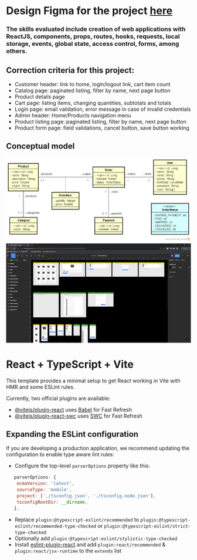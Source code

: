 # Design Figma for the project [here](https://www.figma.com/file/ZrGNVNG0kZL6txDv4G8P6s/DSCommerce)

### The skills evaluated include creation of web applications with ReactJS, components, props, routes, hooks, requests, local storage, events, global state, access control, forms, among others.

## Correction criteria for this project:

- Customer header: link to home, login/logout link, cart item count 
- Catalog page: paginated listing, filter by name, next page button 
- Product details page 
- Cart page: listing items, changing quantities, subtotals and totals 
- Login page: email validation, error message in case of invalid credentials 
- Admin header:  Home/Products navigation menu 
- Product listing page: paginated listing, filter by name, next page button 
- Product form page: field validations, cancel button, save button working

## Conceptual model

![Figma](https://github.com/SofiaMFonseca/assets/blob/main/dscommerce-frontend/conceptual-model-DSCommerce.png)

# React + TypeScript + Vite

This template provides a minimal setup to get React working in Vite with HMR and some ESLint rules.

Currently, two official plugins are available:

- [@vitejs/plugin-react](https://github.com/vitejs/vite-plugin-react/blob/main/packages/plugin-react/README.md) uses [Babel](https://babeljs.io/) for Fast Refresh
- [@vitejs/plugin-react-swc](https://github.com/vitejs/vite-plugin-react-swc) uses [SWC](https://swc.rs/) for Fast Refresh

## Expanding the ESLint configuration

If you are developing a production application, we recommend updating the configuration to enable type aware lint rules:

- Configure the top-level `parserOptions` property like this:

```js
   parserOptions: {
    ecmaVersion: 'latest',
    sourceType: 'module',
    project: ['./tsconfig.json', './tsconfig.node.json'],
    tsconfigRootDir: __dirname,
   },
```

- Replace `plugin:@typescript-eslint/recommended` to `plugin:@typescript-eslint/recommended-type-checked` or `plugin:@typescript-eslint/strict-type-checked`
- Optionally add `plugin:@typescript-eslint/stylistic-type-checked`
- Install [eslint-plugin-react](https://github.com/jsx-eslint/eslint-plugin-react) and add `plugin:react/recommended` & `plugin:react/jsx-runtime` to the `extends` list
